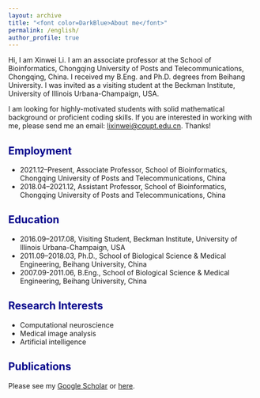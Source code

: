 ```yaml
---
layout: archive
title: "<font color=DarkBlue>About me</font>"
permalink: /english/
author_profile: true
---
```


Hi, I am Xinwei Li. I am an associate professor at the School of Bioinformatics, Chongqing University of Posts and Telecommunications, Chongqing, China. I received my B.Eng. and Ph.D. degrees from Beihang University. I was invited as a visiting student at the Beckman Institute, University of Illinois Urbana-Champaign, USA.

I am looking for highly-motivated students with solid mathematical background or proficient coding skills. If you are interested in working with me, please send me an email: lixinwei@cqupt.edu.cn. Thanks!

## <font color=DarkBlue>Employment</font>

- 2021.12–Present, Associate Professor, School of Bioinformatics, Chongqing University of Posts and
  Telecommunications, China
- 2018.04–2021.12, Assistant Professor, School of Bioinformatics, Chongqing University of Posts and
  Telecommunications, China

## <font color=DarkBlue>Education</font>

- 2016.09–2017.08, Visiting Student, Beckman Institute, University of Illinois Urbana-Champaign, USA
- 2011.09–2018.03, Ph.D., School of Biological Science & Medical Engineering, Beihang University, China
- 2007.09-2011.06, B.Eng., School of Biological Science & Medical Engineering, Beihang University, China

## <font color=DarkBlue>Research Interests</font>

- Computational neuroscience
- Medical image analysis
- Artificial intelligence

## <font color=DarkBlue>Publications</font>

Please see my [Google Scholar](https://scholar.google.com/citations?user=7jU0LXoAAAAJ) or [here](https://lixw777.github.io/publications/).


